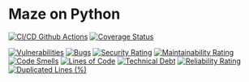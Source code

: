 # Maze on Python

[![CI/CD Github Actions](https://github.com/GhosT-FlexAgen/task-3/actions/workflows/pytest.yml/badge.svg)](https://github.com/GhosT-FlexAgen/task-3/actions/workflows/pytest.yml)
[![Coverage Status](https://coveralls.io/repos/github/GhosT-FlexAgen/task-3/badge.svg?branch=master)](https://coveralls.io/github/GhosT-FlexAgen/task-3?branch=master)

[![Vulnerabilities](https://sonarcloud.io/api/project_badges/measure?project=GhosT-FlexAgen_task-3&metric=vulnerabilities)](https://sonarcloud.io/summary/new_code?id=GhosT-FlexAgen_task-3)
[![Bugs](https://sonarcloud.io/api/project_badges/measure?project=GhosT-FlexAgen_task-3&metric=bugs)](https://sonarcloud.io/summary/new_code?id=GhosT-FlexAgen_task-3)
[![Security Rating](https://sonarcloud.io/api/project_badges/measure?project=GhosT-FlexAgen_task-3&metric=security_rating)](https://sonarcloud.io/summary/new_code?id=GhosT-FlexAgen_task-3)
[![Maintainability Rating](https://sonarcloud.io/api/project_badges/measure?project=GhosT-FlexAgen_task-3&metric=sqale_rating)](https://sonarcloud.io/summary/new_code?id=GhosT-FlexAgen_task-3)
[![Code Smells](https://sonarcloud.io/api/project_badges/measure?project=GhosT-FlexAgen_task-3&metric=code_smells)](https://sonarcloud.io/summary/new_code?id=GhosT-FlexAgen_task-3)
[![Lines of Code](https://sonarcloud.io/api/project_badges/measure?project=GhosT-FlexAgen_task-3&metric=ncloc)](https://sonarcloud.io/summary/new_code?id=GhosT-FlexAgen_task-3)
[![Technical Debt](https://sonarcloud.io/api/project_badges/measure?project=GhosT-FlexAgen_task-3&metric=sqale_index)](https://sonarcloud.io/summary/new_code?id=GhosT-FlexAgen_task-3)
[![Reliability Rating](https://sonarcloud.io/api/project_badges/measure?project=GhosT-FlexAgen_task-3&metric=reliability_rating)](https://sonarcloud.io/summary/new_code?id=GhosT-FlexAgen_task-3)
[![Duplicated Lines (%)](https://sonarcloud.io/api/project_badges/measure?project=GhosT-FlexAgen_task-3&metric=duplicated_lines_density)](https://sonarcloud.io/summary/new_code?id=GhosT-FlexAgen_task-3)
